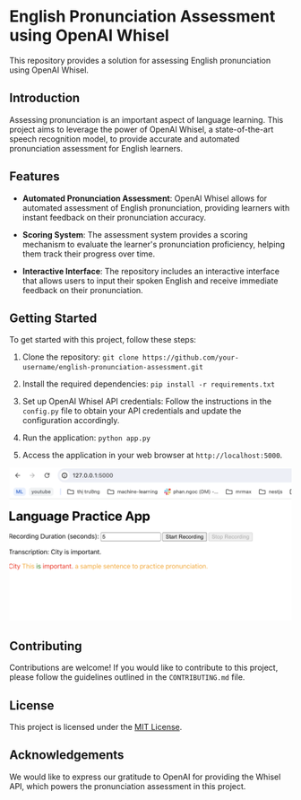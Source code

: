 # English Pronunciation Assessment using OpenAI Whisel

This repository provides a solution for assessing English pronunciation using OpenAI Whisel. 

## Introduction

Assessing pronunciation is an important aspect of language learning. This project aims to leverage the power of OpenAI Whisel, a state-of-the-art speech recognition model, to provide accurate and automated pronunciation assessment for English learners.

## Features

- **Automated Pronunciation Assessment**: OpenAI Whisel allows for automated assessment of English pronunciation, providing learners with instant feedback on their pronunciation accuracy.

- **Scoring System**: The assessment system provides a scoring mechanism to evaluate the learner's pronunciation proficiency, helping them track their progress over time.

- **Interactive Interface**: The repository includes an interactive interface that allows users to input their spoken English and receive immediate feedback on their pronunciation.

## Getting Started

To get started with this project, follow these steps:

1. Clone the repository: `git clone https://github.com/your-username/english-pronunciation-assessment.git`

2. Install the required dependencies: `pip install -r requirements.txt`

3. Set up OpenAI Whisel API credentials: Follow the instructions in the `config.py` file to obtain your API credentials and update the configuration accordingly.

4. Run the application: `python app.py`

5. Access the application in your web browser at `http://localhost:5000`.

![alt text](<images/Screen Shot 2024-07-20 at 11.36.11.png>)

## Contributing


Contributions are welcome! If you would like to contribute to this project, please follow the guidelines outlined in the `CONTRIBUTING.md` file.

## License

This project is licensed under the [MIT License](LICENSE).

## Acknowledgements

We would like to express our gratitude to OpenAI for providing the Whisel API, which powers the pronunciation assessment in this project.
